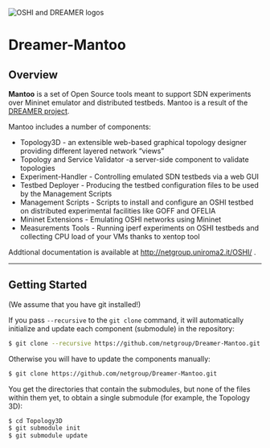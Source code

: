 ![OSHI and DREAMER logos](http://netgroup.uniroma2.it/twiki/pub/Oshi/WebHome/dreamer-oshi-logo-github.png "http://netgroup.uniroma2.it/OSHI")

Dreamer-Mantoo
===================

Overview
-----------
**Mantoo** is a set of Open Source tools meant to support SDN experiments over Mininet emulator and distributed testbeds. Mantoo is a result of the [DREAMER project](http://netgroup.uniroma2.it/DREAMER/).

Mantoo includes a number of components:  

* Topology3D - an extensible web-based graphical topology designer providing different layered network “views”  
* Topology and Service Validator -a server-side component to validate topologies 
* Experiment-Handler - Controlling emulated SDN testbeds via a web GUI
* Testbed Deployer - Producing the testbed configuration files to be used by the Management Scripts
* Management Scripts - Scripts to install and configure an OSHI testbed on distributed experimental facilities like GOFF and OFELIA  
* Mininet Extensions - Emulating OSHI networks using Mininet
* Measurements Tools - Running iperf experiments on OSHI testbeds and collecting CPU load of your VMs thanks to xentop tool  

Addtional documentation is available at http://netgroup.uniroma2.it/OSHI/ .

----------------------------------
Getting Started
---------------------

(We assume that you have git installed!)

If you pass ```--recursive``` to the ```git clone``` command, it will automatically initialize and update each component (submodule) in the repository:

```sh
$ git clone --recursive https://github.com/netgroup/Dreamer-Mantoo.git
```
Otherwise you will have to update the components manually:

```sh
$ git clone https://github.com/netgroup/Dreamer-Mantoo.git
```
You get the directories that contain the submodules, but none of the files within them yet, to obtain a single submodule  (for example, the Topology 3D):
```sh
$ cd Topology3D
$ git submodule init
$ git submodule update
```

